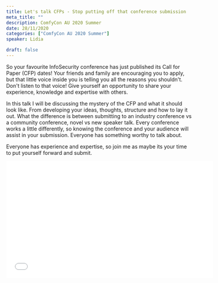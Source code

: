 ```yaml
---
title: Let's talk CFPs - Stop putting off that conference submission
meta_title: ""
description: ComfyCon AU 2020 Summer
date: 28/11/2020
categories: ["ComfyCon AU 2020 Summer"]
speaker: Lidia

draft: false
---
```

So your favourite InfoSecurity conference has just published its Call for Paper (CFP) dates! Your friends and family are encouraging you to apply, but that little voice inside you is telling you all the reasons you shouldn't. Don't listen to that voice! Give yourself an opportunity to share your experience, knowledge and expertise with others.

In this talk I will be discussing the mystery of the CFP and what it should look like. From developing your ideas, thoughts, structure and how to lay it out. What the difference is between submitting to an industry conference vs a community conference, novel vs new speaker talk. Every conference works a little differently, so knowing the conference and your audience will assist in your submission.
Everyone has something worthy to talk about.

Everyone has experience and expertise, so join me as maybe its your time to put yourself forward and submit.

<iframe width="560" height="315" src="None" title="YouTube video player" frameborder="0" allow="accelerometer; autoplay; clipboard-write; encrypted-media; gyroscope; picture-in-picture; web-share" allowfullscreen></iframe>